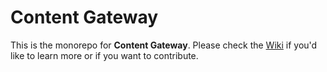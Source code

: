 # Content Gateway

This is the monorepo for **Content Gateway**. Please check the [Wiki](https://github.com/BanklessDAO/content-gateway/wiki) if you'd like to learn more or if you want to contribute.
